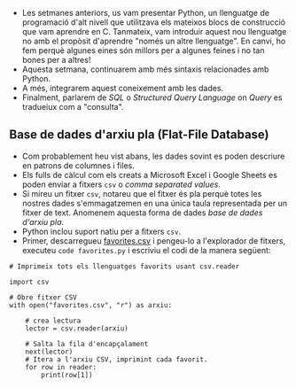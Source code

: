 -   Les setmanes anteriors, us vam presentar Python, un llenguatge de programació d'alt nivell que utilitzava els mateixos blocs de construcció que vam aprendre en C. Tanmateix, vam introduir aquest nou llenguatge no amb el propòsit d'aprendre "només un altre llenguatge". En canvi, ho fem perquè algunes eines són millors per a algunes feines i no tan bones per a altres!
-   Aquesta setmana, continuarem amb més sintaxis relacionades amb Python.
-   A més, integrarem aquest coneixement amb les dades.
-   Finalment, parlarem de _SQL_ o _Structured Query Language_ on _Query_ es tradueiux com a "consulta".

## Base de dades d'arxiu pla (Flat-File Database)

-   Com probablement heu vist abans, les dades sovint es poden descriure en patrons de columnes i files.
-   Els fulls de càlcul com els creats a Microsoft Excel i Google Sheets es poden enviar a fitxers `csv` o _comma separated values_.
-   Si mireu un fitxer `csv`, notareu que el fitxer és pla perquè totes les nostres dades s'emmagatzemen en una única taula representada per un fitxer de text. Anomenem aquesta forma de dades _base de dades d'arxiu pla_.
-   Python inclou suport natiu per a fitxers `csv`.
-   Primer, descarregueu [favorites.csv](https://cdn.cs50.net/2023/fall/lectures/7/src7/favorites/favorites.csv) i pengeu-lo a l'explorador de fitxers, executeu `code favorites.py` i escriviu el codi de la manera següent:
```  pyhthon
# Imprimeix tots els llenguatges favorits usant csv.reader

import csv

# Obre fitxer CSV
with open("favorites.csv", "r") as arxiu:

    # crea lectura
    lector = csv.reader(arxiu)

    # Salta la fila d'encapçalament 
    next(lector)
    # Itera a l'arxiu CSV, imprimint cada favorit.
    for row in reader:
        print(row[1])
```   
